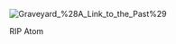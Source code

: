 ![Graveyard_%28A_Link_to_the_Past%29](https://github.com/Yahkob/folder-iconszelda/assets/5547203/c57fc349-b2a9-4c5a-a4f4-213a5ea3dde4)

RIP Atom
